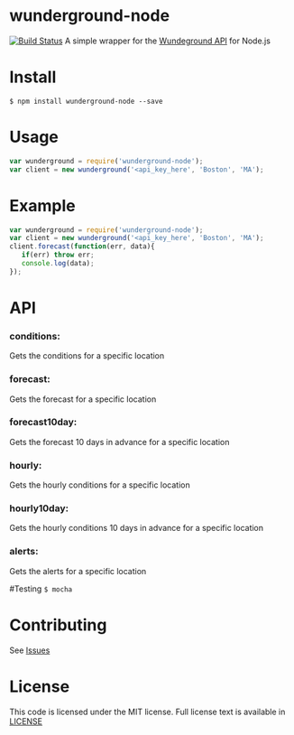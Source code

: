 # wunderground-node
[![Build Status](https://travis-ci.org/dmccrevan/wunderground-node.svg?branch=master)](https://travis-ci.org/dmccrevan/wunderground-node)
A simple wrapper for the [Wundeground API](http://www.wunderground.com/weather/api) for Node.js

# Install
 `$ npm install wunderground-node --save`

# Usage
 ```js
 var wunderground = require('wunderground-node');
 var client = new wunderground('<api_key_here', 'Boston', 'MA');
```

# Example
 ```js
 var wunderground = require('wunderground-node');
 var client = new wunderground('<api_key_here', 'Boston', 'MA');
 client.forecast(function(err, data){
 	if(err) throw err;
 	console.log(data);
 });
 ```
# API

### conditions:
 Gets the conditions for a specific location

### forecast:
 Gets the forecast for a specific location

### forecast10day:
 Gets the forecast 10 days in advance for a specific location

### hourly:
 Gets the hourly conditions for a specific location

### hourly10day:
 Gets the hourly conditions 10 days in advance for a specific location

### alerts:
 Gets the alerts for a specific location

#Testing
 `$ mocha`

# Contributing
 See [Issues](https://github.com/dmccrevan/wunderground-node/issues)

# License
 This code is licensed under the MIT license. Full license text is available in [LICENSE](https://github.com/dmccrevan/wunderground-node/blob/master/LICENSE)
